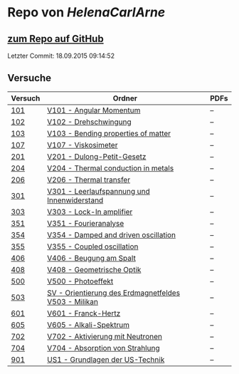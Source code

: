 # Repo von *HelenaCarlArne*

## [zum Repo auf GitHub](https://github.com/HelenaCarlArne/ProtokolleAP)

Letzter Commit: 18.09.2015 09:14:52

## Versuche

|       Versuch       |                                                                                                                       Ordner                                                                                                                        |PDFs|
|---------------------|-----------------------------------------------------------------------------------------------------------------------------------------------------------------------------------------------------------------------------------------------------|----|
|[101](../versuch/101)|[V101 - Angular Momentum](https://github.com/HelenaCarlArne/ProtokolleAP/tree/master/V101%20-%20Angular%20Momentum)                                                                                                                                  |–   |
|[102](../versuch/102)|[V102 - Drehschwingung](https://github.com/HelenaCarlArne/ProtokolleAP/tree/master/V102%20-%20Drehschwingung)                                                                                                                                        |–   |
|[103](../versuch/103)|[V103 - Bending properties of matter](https://github.com/HelenaCarlArne/ProtokolleAP/tree/master/V103%20-%20Bending%20properties%20of%20matter)                                                                                                      |–   |
|[107](../versuch/107)|[V107 - Viskosimeter](https://github.com/HelenaCarlArne/ProtokolleAP/tree/master/V107%20-%20Viskosimeter)                                                                                                                                            |–   |
|[201](../versuch/201)|[V201 - Dulong-Petit-Gesetz](https://github.com/HelenaCarlArne/ProtokolleAP/tree/master/V201%20-%20Dulong-Petit-Gesetz)                                                                                                                              |–   |
|[204](../versuch/204)|[V204 - Thermal conduction in metals](https://github.com/HelenaCarlArne/ProtokolleAP/tree/master/V204%20-%20Thermal%20conduction%20in%20metals)                                                                                                      |–   |
|[206](../versuch/206)|[V206 - Thermal transfer](https://github.com/HelenaCarlArne/ProtokolleAP/tree/master/V206%20-%20Thermal%20transfer)                                                                                                                                  |–   |
|[301](../versuch/301)|[V301 - Leerlaufspannung und Innenwiderstand](https://github.com/HelenaCarlArne/ProtokolleAP/tree/master/V301%20-%20Leerlaufspannung%20und%20Innenwiderstand)                                                                                        |–   |
|[303](../versuch/303)|[V303 - Lock-In amplifier](https://github.com/HelenaCarlArne/ProtokolleAP/tree/master/V303%20-%20Lock-In%20amplifier)                                                                                                                                |–   |
|[351](../versuch/351)|[V351 - Fourieranalyse](https://github.com/HelenaCarlArne/ProtokolleAP/tree/master/V351%20-%20Fourieranalyse)                                                                                                                                        |–   |
|[354](../versuch/354)|[V354 - Damped and driven oscillation](https://github.com/HelenaCarlArne/ProtokolleAP/tree/master/V354%20-%20Damped%20and%20driven%20oscillation)                                                                                                    |–   |
|[355](../versuch/355)|[V355 - Coupled oscillation](https://github.com/HelenaCarlArne/ProtokolleAP/tree/master/V355%20-%20Coupled%20oscillation)                                                                                                                            |–   |
|[406](../versuch/406)|[V406 - Beugung am Spalt](https://github.com/HelenaCarlArne/ProtokolleAP/tree/master/V406%20-%20Beugung%20am%20Spalt)                                                                                                                                |–   |
|[408](../versuch/408)|[V408 - Geometrische Optik](https://github.com/HelenaCarlArne/ProtokolleAP/tree/master/V408%20-%20Geometrische%20Optik)                                                                                                                              |–   |
|[500](../versuch/500)|[V500 - Photoeffekt](https://github.com/HelenaCarlArne/ProtokolleAP/tree/master/V500%20-%20Photoeffekt)                                                                                                                                              |–   |
|[503](../versuch/503)|[SV - Orientierung des Erdmagnetfeldes](https://github.com/HelenaCarlArne/ProtokolleAP/tree/master/SV%20-%20Orientierung%20des%20Erdmagnetfeldes)<br/>[V503 - Milikan](https://github.com/HelenaCarlArne/ProtokolleAP/tree/master/V503%20-%20Milikan)|–   |
|[601](../versuch/601)|[V601 - Franck-Hertz](https://github.com/HelenaCarlArne/ProtokolleAP/tree/master/V601%20-%20Franck-Hertz)                                                                                                                                            |–   |
|[605](../versuch/605)|[V605 - Alkali-Spektrum](https://github.com/HelenaCarlArne/ProtokolleAP/tree/master/V605%20-%20Alkali-Spektrum)                                                                                                                                      |–   |
|[702](../versuch/702)|[V702 - Aktivierung mit Neutronen](https://github.com/HelenaCarlArne/ProtokolleAP/tree/master/V702%20-%20Aktivierung%20mit%20Neutronen)                                                                                                              |–   |
|[704](../versuch/704)|[V704 - Absorption  von Strahlung](https://github.com/HelenaCarlArne/ProtokolleAP/tree/master/V704%20-%20Absorption%20%20von%20Strahlung)                                                                                                            |–   |
|[901](../versuch/901)|[US1 - Grundlagen der US-Technik](https://github.com/HelenaCarlArne/ProtokolleAP/tree/master/US1%20-%20Grundlagen%20der%20US-Technik)                                                                                                                |–   |
